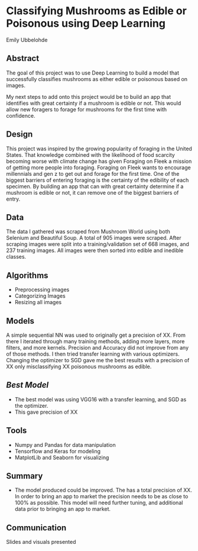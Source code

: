 # Classifying Mushrooms as Edible or Poisonous using Deep Learning
Emily Ubbelohde

## Abstract
The goal of this project was to use Deep Learning to build a model that successfully classifies mushrooms as either edible or poisonous based on images. 

My next steps to add onto this project would be to build an app that identifies with great certainty if a mushroom is edible or not. This would allow new foragers to forage for mushrooms for the first time with confidence. 

## Design
This project was inspired by the growing popularity of foraging in the United States. That knowledge combined with the likelihood of food scarcity becoming worse with climate change has given Foraging on Fleek a mission of getting more people into foraging. Foraging on Fleek wants to encourage millennials and gen z to get out and forage for the first time. One of the biggest barriers of entering foraging is the certainty of the edibility of each specimen. By building an app that can with great certainty determine if a mushroom is edible or not, it can remove one of the biggest barriers of entry.

## Data
The data I gathered was scraped from Mushroom World using both Selenium and Beautiful Soup. A total of 905 images were scraped. After scraping images were split into a training/validation set of 668 images, and 237 training images. All images were then sorted into edible and inedible classes. 

## Algorithms

- Preprocessing images 
- Categorizing Images
- Resizing all images


**Models**
-------

A simple sequential NN was used to originally get a precision of XX. From there I iterated through many training methods, adding more layers, more filters, and more kernels. Precision and Accuracy did not improve from any of those methods. I then tried transfer learning with various optimizers. Changing the optimizer to SGD gave me the best results with a precision of XX only misclassifying XX poisonous mushrooms as edible.


***Best Model***
------- 

   - The best model was using VGG16 with a transfer learning, and SGD as the optimizer.
   - This gave precision of XX
   

   
## Tools
- Numpy and Pandas for data manipulation
- Tensorflow and Keras for modeling
- MatplotLib and Seaborn for visualizing

## Summary
- The model produced could be improved. The has a total precision of XX. In order to bring an app to market the precision needs to be as close to 100% as possible. This model will need further tuning, and additional data prior to bringing an app to market. 

## Communication
Slides and visuals presented 


